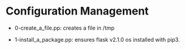 # Configuration Management

* 0-create_a_file.pp: creates a file in /tmp

* 1-install_a_package.pp: ensures flask v2.1.0 os installed with pip3.


